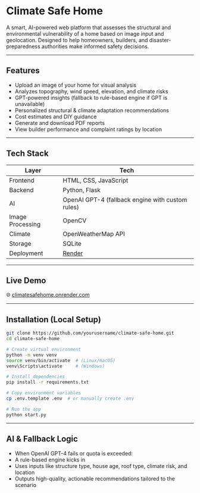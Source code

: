 # Climate Safe Home

A smart, AI-powered web platform that assesses the structural and environmental vulnerability of a home based on image input and geolocation. Designed to help homeowners, builders, and disaster-preparedness authorities make informed safety decisions.

---

## Features

- Upload an image of your home for visual analysis
- Analyzes topography, wind speed, elevation, and climate risks
- GPT-powered insights (fallback to rule-based engine if GPT is unavailable)
- Personalized structural & climate adaptation recommendations
- Cost estimates and DIY guidance
- Generate and download PDF reports
- View builder performance and complaint ratings by location

---

## Tech Stack

| Layer | Tech |
|-------|------|
| Frontend | HTML, CSS, JavaScript |
| Backend | Python, Flask |
| AI | OpenAI GPT-4 (fallback engine with custom rules) |
| Image Processing | OpenCV |
| Climate | OpenWeatherMap API|
| Storage | SQLite |
| Deployment | [Render](https://render.com/) |

---

## Live Demo

🌐 [climatesafehome.onrender.com](https://climatesafehome.onrender.com)

---

## Installation (Local Setup)

```bash
git clone https://github.com/yourusername/climate-safe-home.git
cd climate-safe-home

# Create virtual environment
python -m venv venv
source venv/bin/activate  # (Linux/macOS)
venv\Scripts\activate     # (Windows)

# Install dependencies
pip install -r requirements.txt

# Copy environment variables
cp .env.template .env  # or manually create .env

# Run the app
python start.py
```
--- 

## AI & Fallback Logic
- When OpenAI GPT-4 fails or quota is exceeded:
- A rule-based engine kicks in
- Uses inputs like structure type, house age, roof type, climate risk, and location
- Outputs high-quality, actionable recommendations tailored to the scenario

